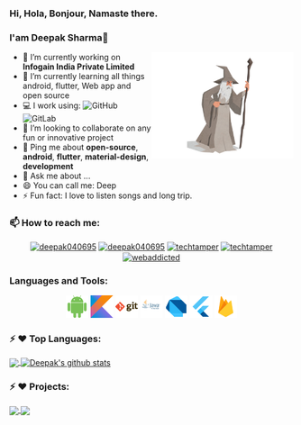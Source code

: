

### Hi, Hola, Bonjour, Namaste there.
### I'am Deepak Sharma👋

<!--
<p align="left"> <img src="https://komarev.com/ghpvc/?username=webaddicted&label=Views&color=blue&style=plastic" alt="webaddicted" /> </p>

**webaddicted/webaddicted** is a ✨ _special_ ✨ repository because its `README.md` (this file) appears on your GitHub profile.
Here are some ideas to get you started:

![Top Langs](https://github-readme-stats.vercel.app/api/top-langs/?username=webaddicted)


-->
<img align="right" src="https://github.com/webaddicted/webaddicted/blob/main/Doc/home.webp" width="50%"/>

- 🔭 I’m currently working on **Infogain India Private Limited**
- 🌱 I’m currently learning all things android, flutter, Web app and open source 
- 💻 I work using: 
  ![GitHub](https://img.shields.io/badge/-GitHub-181717?style=plastic&logo=github)
  ![GitLab](https://img.shields.io/badge/-GitLab-FCA121?style=plastic&logo=gitlab)
- 👯 I’m looking to collaborate on any fun or innovative project
- 💬 Ping me about **open-source**, **android**, **flutter**, **material-design**, **development**
- 💬 Ask me about ...
- 😄 You can call me: Deep
- ⚡ Fun fact: I love to listen songs and long trip.


### 📫 How to reach me: 

<p align="center">
<a href="https://twitter.com/deepak040695" target="blank"><img align="center" src="https://cdn.jsdelivr.net/npm/simple-icons@3.0.1/icons/twitter.svg" alt="deepak040695" height="25" width="35" /></a>
<a href="https://linkedin.com/in/deepak040695" target="blank"><img align="center" src="https://cdn.jsdelivr.net/npm/simple-icons@3.0.1/icons/linkedin.svg" alt="deepak040695" height="25" width="35" /></a>
<a href="https://fb.com/techtamper" target="blank"><img align="center" src="https://cdn.jsdelivr.net/npm/simple-icons@3.0.1/icons/facebook.svg" alt="techtamper" height="25" width="35" /></a>
<a href="https://instagram.com/techtamper" target="blank"><img align="center" src="https://cdn.jsdelivr.net/npm/simple-icons@3.0.1/icons/instagram.svg" alt="techtamper" height="25" width="35" /></a>
<a href="https://stackoverflow.com/users/7628517/webaddicted?tab=profile" target="blank"><img align="center" src="https://cdn.jsdelivr.net/npm/simple-icons@3.0.1/icons/stackoverflow.svg" alt="webaddicted" height="25" width="35" /></a>
</p>


### Languages and Tools: 

<p align="center">
<code><img height="40" src="https://raw.githubusercontent.com/github/explore/80688e429a7d4ef2fca1e82350fe8e3517d3494d/topics/android/android.png"></code>
<code><img height="40" src="https://raw.githubusercontent.com/github/explore/80688e429a7d4ef2fca1e82350fe8e3517d3494d/topics/kotlin/kotlin.png"></code>
<code><img height="40" src="https://raw.githubusercontent.com/github/explore/80688e429a7d4ef2fca1e82350fe8e3517d3494d/topics/git/git.png"></code>
<code><img height="40" src="https://raw.githubusercontent.com/github/explore/80688e429a7d4ef2fca1e82350fe8e3517d3494d/topics/java/java.png"></code>
<code><img height="40" src="https://raw.githubusercontent.com/github/explore/80688e429a7d4ef2fca1e82350fe8e3517d3494d/topics/dart/dart.png"></code>
<code><img height="40" src="https://raw.githubusercontent.com/github/explore/cebd63002168a05a6a642f309227eefeccd92950/topics/flutter/flutter.png"></code>
<code><img height="40" src="https://raw.githubusercontent.com/github/explore/80688e429a7d4ef2fca1e82350fe8e3517d3494d/topics/firebase/firebase.png"></code>
</p>



### ⚡ ❤️ Top Languages:

<a href="https://github.com/webaddicted">
  <img align="center" src="https://github-readme-stats.vercel.app/api/top-langs/?username=webaddicted&theme=light&hide_langs_below=1" />
</a>
<a href="https://github.com/webaddicted">
 <img align="center" src="https://github-readme-stats.vercel.app/api?username=webaddicted&show_icons=true&theme=light&title_color=ffffff&icon_color=bb2acf&text_color=daf7dc&bg_color=191919"&line_height=60" alt="Deepak's github stats"/>
</a>

### ⚡ ❤️ Projects:

<a href="https://github.com/webaddicted/Flutter-Movies4U">
  <img align="center" src="https://github-readme-stats.vercel.app/api/pin/?username=webaddicted&repo=Flutter-Movies4U&theme=light" />

</a>
<a href="https://github.com/webaddicted/KotlinProject">
 <img align="center" src="https://github-readme-stats.vercel.app/api/pin/?username=webaddicted&repo=KotlinProject&theme=light" />
</a>

